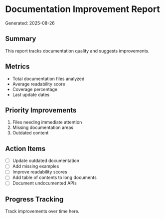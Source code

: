 # Documentation Improvement Report
Generated: 2025-08-26

## Summary
This report tracks documentation quality and suggests improvements.

## Metrics
- Total documentation files analyzed
- Average readability score
- Coverage percentage
- Last update dates

## Priority Improvements
1. Files needing immediate attention
2. Missing documentation areas
3. Outdated content

## Action Items
- [ ] Update outdated documentation
- [ ] Add missing examples
- [ ] Improve readability scores
- [ ] Add table of contents to long documents
- [ ] Document undocumented APIs

## Progress Tracking
Track improvements over time here.
